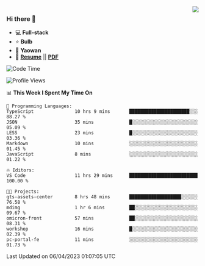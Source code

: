 <img align="right" src="https://github-readme-stats.vercel.app/api?username=LolipopJ&show_icons=true&count_private=true&hide_title=true&include_all_commits=true&theme=vue">

### Hi there 👋

- :computer: **Full-stack**
- :star: **Bulb**
- :pill: **Yaowan**
- :milky_way: [**Resume**](https://lolipopj.github.io/resume/) || [**PDF**](https://cdn.jsdelivr.net/gh/lolipopj/resume/export/resume-en.pdf)

<!--START_SECTION:waka-->
![Code Time](http://img.shields.io/badge/Code%20Time-1%2C115%20hrs%2056%20mins-blue)

![Profile Views](http://img.shields.io/badge/Profile%20Views-0-blue)

📊 **This Week I Spent My Time On** 

```text
💬 Programming Languages: 
TypeScript               10 hrs 9 mins       ██████████████████████░░░   88.27 % 
JSON                     35 mins             █░░░░░░░░░░░░░░░░░░░░░░░░   05.09 % 
LESS                     23 mins             █░░░░░░░░░░░░░░░░░░░░░░░░   03.36 % 
Markdown                 10 mins             ░░░░░░░░░░░░░░░░░░░░░░░░░   01.45 % 
JavaScript               8 mins              ░░░░░░░░░░░░░░░░░░░░░░░░░   01.22 % 

🔥 Editors: 
VS Code                  11 hrs 29 mins      █████████████████████████   100.00 % 

🐱‍💻 Projects: 
gts-assets-center        8 hrs 48 mins       ███████████████████░░░░░░   76.58 % 
mdimg                    1 hr 6 mins         ██░░░░░░░░░░░░░░░░░░░░░░░   09.67 % 
omicron-front            57 mins             ██░░░░░░░░░░░░░░░░░░░░░░░   08.31 % 
workshop                 16 mins             █░░░░░░░░░░░░░░░░░░░░░░░░   02.39 % 
pc-portal-fe             11 mins             ░░░░░░░░░░░░░░░░░░░░░░░░░   01.73 % 
```


 Last Updated on 06/04/2023 01:07:05 UTC
<!--END_SECTION:waka-->
